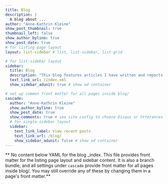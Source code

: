 ```yaml
---
title: Blog
description: |
  A blog about ...
author: "Anne-Kathrin Kleine"
show_post_thumbnail: true
thumbnail_left: false
show_author_byline: true
show_post_date: true
# for listing page layout
layout: list-sidebar # list, list-sidebar, list-grid

# for list-sidebar layout
sidebar: 
  title: Blog
  description: "This blog features articles I have written and reports on topics I am currently researching, with a particular focus on Human-AI-Interaction, thriving at work, and the enablers of healthy work in general."
  text_link_url: /index.xml
  show_sidebar_adunit: true # show ad container

# set up common front matter for all pages inside blog/
cascade:
  author: "Anne-Kathrin Kleine"
  show_author_byline: true
  show_post_date: true
  show_comments: true # see site config to choose Disqus or Utterances
  # for single-sidebar layout
  sidebar:
    text_link_label: View recent posts
    text_link_url: /blog/
    show_sidebar_adunit: false # show ad container
---
```


** No content below YAML for the blog _index. This file provides front matter for the listing page layout and sidebar content. It is also a branch bundle, and all settings under `cascade` provide front matter for all pages inside blog/. You may still override any of these by changing them in a page's front matter.**
